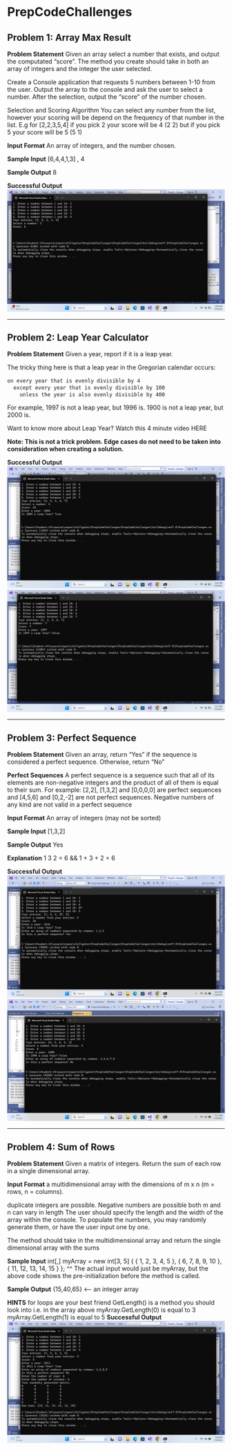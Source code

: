 # PrepCodeChallenges

## Problem 1: Array Max Result
**Problem Statement**
Given an array select a number that exists, and output the computated “score”. The method you create should take in both an array of integers and the integer the user selected.

Create a Console application that requests 5 numbers between 1-10 from the user. Output the array to the console and ask the user to select a number. After the selection, output the “score” of the number chosen.

Selection and Scoring Algorithm
You can select any number from the list, however your scoring will be depend on the frequency of that number in the list. E.g for [2,2,3,5,4] if you pick 2 your score will be 4 (2 2) but if you pick 5 your score will be 5 (5 1)

**Input Format**
An array of integers, and the number chosen.

**Sample Input**
[6,4,4,1,3] , 4

**Sample Output**
8

**Successful Output**
![Successful Output for CodeChallenge 1](https://github.com/chillgatez/PrepCodeChallenges/blob/Challenge3/Screenshot%20(16).png?raw=true)

------

## Problem 2: Leap Year Calculator
**Problem Statement**
Given a year, report if it is a leap year.

The tricky thing here is that a leap year in the Gregorian calendar occurs:

```
on every year that is evenly divisible by 4
  except every year that is evenly divisible by 100
    unless the year is also evenly divisible by 400
```
For example, 1997 is not a leap year, but 1996 is. 1900 is not a leap year, but 2000 is.

Want to know more about Leap Year? Watch this 4 minute video HERE

**Note: This is not a trick problem. Edge cases do not need to be taken into consideration when creating a solution.**

**Successful Output**
![Successful Output for Challenge 2 leap year](https://github.com/chillgatez/PrepCodeChallenges/blob/Challenge3/Screenshot%20(18).png?raw=true)
![Successful Output for Challenge 2 not a leap year](https://github.com/chillgatez/PrepCodeChallenges/blob/Challenge3/Screenshot%20(17).png?raw=true)

------

## Problem 3: Perfect Sequence
**Problem Statement**
Given an array, return “Yes” if the sequence is considered a perfect sequence. Otherwise, return “No”

**Perfect Sequences**
A perfect sequence is a sequence such that all of its elements are non-negative integers and the product of all of them is equal to their sum. For example: [2,2], [1,3,2] and [0,0,0,0] are perfect sequences and [4,5,6] and [0,2,-2] are not perfect sequences. Negative numbers of any kind are not valid in a perfect sequence

**Input Format**
An array of integers (may not be sorted)

**Sample Input**
[1,3,2]

**Sample Output**
Yes

**Explanation**
1 3 2 = 6 && 1 + 3 + 2 = 6

**Successful Output**
![Successful output for Challenge 3 is perfect sequence](https://github.com/chillgatez/PrepCodeChallenges/blob/Challenge3/Screenshot%20(19).png?raw=true)
![Successful output for Challenge 3 is perfect sequence](https://github.com/chillgatez/PrepCodeChallenges/blob/Challenge3/Screenshot%20(20).png?raw=true)

------

## Problem 4: Sum of Rows
**Problem Statement**
Given a matrix of integers. Return the sum of each row in a single dimensional array.

**Input Format**
a multidimensional array with the dimensions of m x n (m = rows, n = columns).

duplicate integers are possible.
Negative numbers are possible
both m and n can vary in length
The user should specify the length and the width of the array within the console. To populate the numbers, you may randomly generate them, or have the user input one by one.

The method should take in the multidimensional array and return the single dimensional array with the sums

**Sample Input**
int[,] myArray = new int[3, 5] { { 1, 2, 3, 4, 5 }, { 6, 7, 8, 9, 10 }, { 11, 12, 13, 14, 15 } };
^^ The actual input would just be myArray, but the above code shows the pre-initialization before the method is called.

**Sample Output**
{15,40,65} <– an integer array

**HINTS**
for loops are your best friend
GetLength() is a method you should look into
i.e. in the array above myArray.GetLength(0) is equal to 3
myArray.GetLength(1) is equal to 5
**Successful Output**
![Successful output for Challenge 4](https://github.com/chillgatez/PrepCodeChallenges/blob/Challenge4/Screenshot%20(21).png?raw=true)

